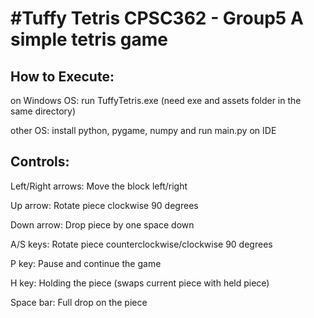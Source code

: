 #Tuffy Tetris CPSC362 - Group5
A simple tetris game
====================

How to Execute:
---------------

on Windows OS: run TuffyTetris.exe (need exe and assets folder in the same directory)

other OS: install python, pygame, numpy and run main.py on IDE


Controls:
---------

Left/Right arrows: Move the block left/right

Up arrow: Rotate piece clockwise 90 degrees

Down arrow: Drop piece by one space down

A/S keys: Rotate piece counterclockwise/clockwise 90 degrees

P key: Pause and continue the game

H key: Holding the piece (swaps current piece with held piece)

Space bar: Full drop on the piece
